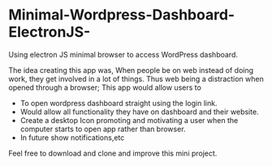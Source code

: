 # Minimal-Wordpress-Dashboard-ElectronJS-
Using electron JS minimal browser to access WordPress dashboard.

The idea creating this app was, 
When people be on web instead of doing work, they get involved in a lot of things.
Thus web being a distraction when opened through a browser;
This app would allow users to

* To open wordpress dashboard straight using the login link.
* Would allow all functionality they have on dashboard and their website.
* Create a desktop Icon promoting and motivating a user when the computer starts to open app rather than browser.
* In future show notifications,etc

Feel free to download and clone and improve this mini project.


